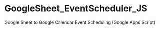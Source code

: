 # GoogleSheet_EventScheduler_JS
Google Sheet to Google Calendar Event Scheduling (Google Apps Script)
